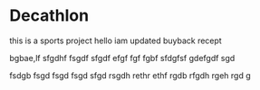 # Decathlon
this is a sports project 
hello iam updated buyback recept


bgbae,lf
sfgdhf
fsgdf
sfgdf
efgf
fgf
fgbf
sfdgfsf
gdefgdf
sgd

fsdgb
fsgd
fsgd
fsgd
sfgd
rsgdh
rethr
ethf
rgdb
rfgdh
rgeh
rgd
g